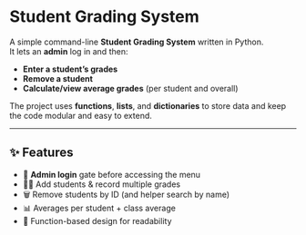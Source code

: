 # Student Grading System

A simple command-line **Student Grading System** written in Python.  
It lets an **admin** log in and then:
- **Enter a student’s grades**
- **Remove a student**
- **Calculate/view average grades** (per student and overall)

The project uses **functions**, **lists**, and **dictionaries** to store data and keep the code modular and easy to extend.

---

## ✨ Features
- 🔐 **Admin login** gate before accessing the menu
- 🧑‍🎓 Add students & record multiple grades
- 🗑️ Remove students by ID (and helper search by name)
- 📊 Averages per student + class average
- 🧩 Function-based design for readability
